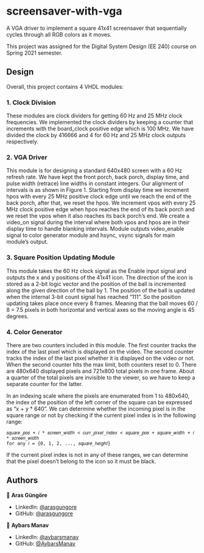 # screensaver-with-vga

A VGA driver to implement a square 41x41 screensaver that sequentially cycles through all RGB colors as it moves.

This project was assigned for the Digital System Design (EE 240) course on Spring 2021 semester.



## Design

Overall, this project contains 4 VHDL modules:


### 1. Clock Division

These modules are clock dividers for getting 60 Hz and 25 MHz clock frequencies. We
implemented the clock dividers by keeping a counter that increments with the board_clock
positive edge which is 100 MHz. We have divided the clock by 416666 and 4 for 60 Hz and
25 MHz clock outputs respectively.


### 2. VGA Driver

This module is for designing a standard 640x480 screen with a 60 Hz refresh rate. We have
kept the front porch, back porch, display time, and pulse width (retrace) line widths in constant
integers. Our alignment of intervals is as shown in Figure 1. Starting from display time we
increment hpos with every 25 MHz positive clock edge until we reach the end of the back porch,
after that, we reset the hpos. We increment vpos with every 25 MHz clock positive edge when
hpos reaches the end of its back porch and we reset the vpos when it also reaches its back
porch’s end. We create a video_on signal during the interval where both vpos and hpos are
in their display time to handle blanking intervals. Module outputs video_enable signal to
color generator module and hsync, vsync signals for main module’s output.


### 3. Square Position Updating Module

This module takes the 60 Hz clock signal as the Enable input signal and outputs the x and y
positions of the 41x41 icon. The direction of the icon is stored as a 2-bit logic vector and the
position of the ball is incremented along the given direction of the ball by 1. The position of
the ball is updated when the internal 3-bit count signal has reached “111”. So the position
updating takes place once every 8 frames. Meaning that the ball moves 60 / 8 = 7.5 pixels
in both horizontal and vertical axes so the moving angle is 45 degrees.


### 4. Color Generator

There are two counters included in this module. The first counter tracks the index of the last
pixel which is displayed on the video. The second counter tracks the index of the last pixel whether
it is displayed on the video or not. When the second counter hits the max limit, both counters reset
to 0. There are 480x640 displayed pixels and 721x800 total pixels in one frame. About a quarter
of the total pixels are invisible to the viewer, so we have to keep a separate counter for the latter.

In an indexing scale where the pixels are enumerated from 1 to 480x640, the index of the
position of the left corner of the square can be expressed as “x + y * 640”. We can determine
whether the incoming pixel is in the square range or not by checking if the current pixel index
is in the following range:
```
𝑠𝑞𝑢𝑎𝑟𝑒_𝑝𝑜𝑠 + 𝑖 * 𝑠𝑐𝑟𝑒𝑒𝑛_𝑤𝑖𝑑𝑡ℎ < 𝑐𝑢𝑟𝑟_𝑝𝑖𝑥𝑒𝑙_𝑖𝑛𝑑𝑒𝑥 < 𝑠𝑞𝑢𝑎𝑟𝑒_𝑝𝑜𝑠 + 𝑠𝑞𝑢𝑎𝑟𝑒_𝑤𝑖𝑑𝑡ℎ + 𝑖 * 𝑠𝑐𝑟𝑒𝑒𝑛_𝑤𝑖𝑑𝑡ℎ
for any 𝑖 = {0, 1, 2, ..., 𝑠𝑞𝑢𝑎𝑟𝑒_ℎ𝑒𝑖𝑔ℎ𝑡}
```
If the current pixel index is not in any of these ranges, we can determine that the pixel
doesn’t belong to the icon so it must be black.



## Authors

👤 **Aras Güngöre**

* LinkedIn: [@arasgungore](https://www.linkedin.com/in/arasgungore)
* GitHub: [@arasgungore](https://github.com/arasgungore)

👤 **Aybars Manav**

* LinkedIn: [@aybarsmanav](https://www.linkedin.com/in/aybarsmanav)
* GitHub: [@AybarsManav](https://github.com/AybarsManav)
